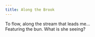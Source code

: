 ```yaml
---
title: Along the Brook
---
```

To flow, along the stream that leads me...<br>
Featuring the bun. What is she seeing?